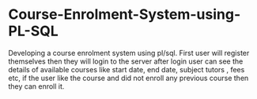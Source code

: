 # Course-Enrolment-System-using-PL-SQL
Developing a course enrolment system using pl/sql. First user will register themselves then they will login to the server after login user can see the details of available courses like start date, end date, subject tutors , fees etc, if the user like the course and did not enroll any previous course then they can enroll it.
